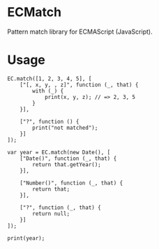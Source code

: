 ECMatch
========

Pattern match library for ECMAScript (JavaScript).

Usage
=====

    EC.match([1, 2, 3, 4, 5], [
        ["[, x, y, , z]", function (_, that) {
            with (_) {
                print(x, y, z); // => 2, 3, 5
            }
        }],
    
        ["?", function () {
            print("not matched");
        }]
    ]);
    
    var year = EC.match(new Date(), [
        ["Date()", function (_, that) {
            return that.getYear();
        }],
    
        ["Number()", function (_, that) {
            return that;
        }],
    
        ["?", function (_, that) {
            return null;
        }]
    ]);
    
    print(year);
